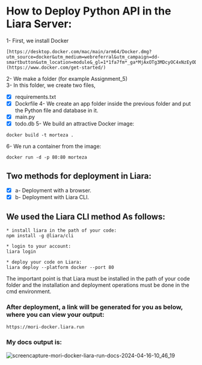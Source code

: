 # How to Deploy Python API in the Liara Server:

1- First, we install Docker
```
[https://desktop.docker.com/mac/main/arm64/Docker.dmg?utm_source=docker&utm_medium=webreferral&utm_campaign=dd-smartbutton&utm_location=module&_gl=1*1fa7fm*_ga*MjAxOTg3MDcyOC4xNzEyODE4MTM0*_ga_XJWPQMJYHQ*MTcxMzIyMDMzNy4yLjAuMTcxMzIyMDMzNy42MC4wLjA.](https://www.docker.com/get-started/)
```
2- We make a folder (for example Assignment_5) <br>
3- In this folder, we create two files, 
- [x] requirements.txt
- [x]  Dockrfile 
4- We create an app folder inside the previous folder and put the Python file and database in it. <be>
- [X] main.py
- [X] todo.db 
 5- We build an attractive Docker image:
```
docker build -t morteza .
```
6- We run a container from the image:
```
docker run -d -p 80:80 morteza
```
## Two methods for deployment in Liara:
- [x] a- Deployment with a browser.
- [x] b- Deployment with Liara CLI. <br>
## We used the Liara CLI method As follows:
```
* install liara in the path of your code:
npm install -g @liara/cli

* login to your account:
liara login

* deploy your code on Liara:
liara deploy --platform docker --port 80
```
The important point is that Liara must be installed in the path of your code 
folder and the installation and deployment operations must be done in the cmd environment.
### After deployment, a link will be generated for you as below, where you can view your output:
```
https://mori-docker.liara.run
```
### My docs output is:

![screencapture-mori-docker-liara-run-docs-2024-04-16-10_46_19](https://github.com/mori-cyber/PyDeploy/assets/65276280/17101c20-e58d-40f2-b8ff-d301ae54cc2a)


